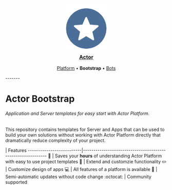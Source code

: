 <h3 align="center">
  <a href="https://github.com/actorapp/actor-platform">
    <img src="docs/assets/Actor_Logo.png" width="150" />
    <br />
    Actor
  </a>
</h3>
<p align="center">
  <a href="https://github.com/actorapp/actor-platform">Platform</a> &bull; 
  <b>Bootstrap</b> &bull; 
  <a href="https://github.com/actorapp/actor-bots">Bots</a>
</p>
-------

Actor Bootstrap
============

###### Application and Server templates for easy start with Actor Platform.

This repository contains templates for Server and Apps that can be used to build your own solutions without working with Actor Platform directly that dramatically reduce complexity of your project.

 |  Features
--------------------------|------------------------------------------------------------
:rocket: | Saves your **hours** of understanding Actor Platform with easy to use project templates
:wrench: | Extend and customzie functionality
:pencil2: | Customize design of apps
:computer: | All features of a platform is available
:tophat: | Semi-automatic updates without code change
:octocat: | Community supported

